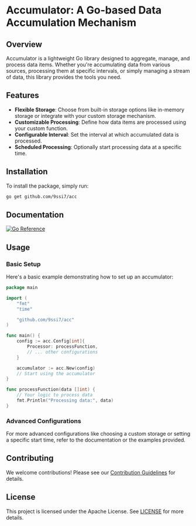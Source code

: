 # Accumulator: A Go-based Data Accumulation Mechanism

## Overview

Accumulator is a lightweight Go library designed to aggregate, manage, and process data items. Whether you're accumulating data from various sources, processing them at specific intervals, or simply managing a stream of data, this library provides the tools you need.

## Features

- **Flexible Storage**: Choose from built-in storage options like in-memory storage or integrate with your custom storage mechanism.
- **Customizable Processing**: Define how data items are processed using your custom function.
- **Configurable Interval**: Set the interval at which accumulated data is processed.
- **Scheduled Processing**: Optionally start processing data at a specific time.

## Installation

To install the package, simply run:

```bash
go get github.com/9ssi7/acc
```


## Documentation

[![Go Reference](https://pkg.go.dev/badge/github.com/9ssi7/acc.svg)](https://pkg.go.dev/github.com/9ssi7/acc)

## Usage

### Basic Setup

Here's a basic example demonstrating how to set up an accumulator:

```go
package main

import (
	"fmt"
	"time"

	"github.com/9ssi7/acc"
)

func main() {
	config := acc.Config[int]{
		Processor: processFunction,
		// ... other configurations
	}

	accumulator := acc.New(config)
	// Start using the accumulator
}

func processFunction(data []int) {
	// Your logic to process data
	fmt.Println("Processing data:", data)
}
```

### Advanced Configurations

For more advanced configurations like choosing a custom storage or setting a specific start time, refer to the documentation or the examples provided.

## Contributing

We welcome contributions! Please see our [Contribution Guidelines](CONTRIBUTING.md) for details.

## License

This project is licensed under the Apache License. See [LICENSE](LICENSE) for more details.